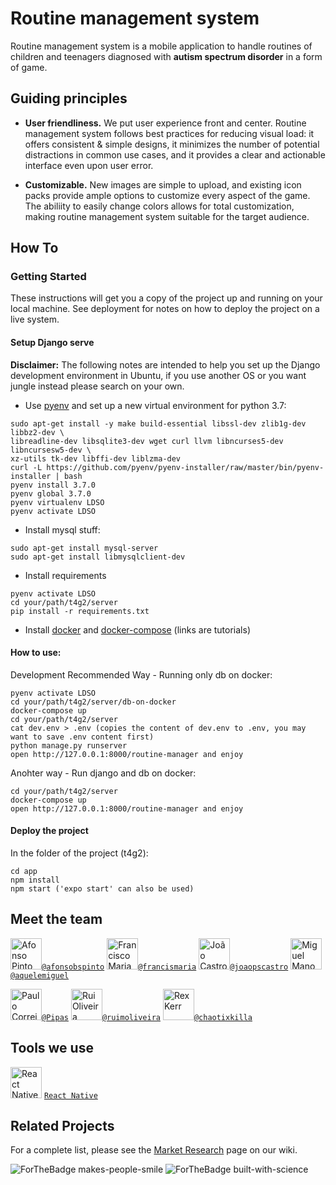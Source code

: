 # Routine management system
Routine management system is a mobile application to handle routines of children and teenagers diagnosed with **autism spectrum disorder** in a form of game.
## Guiding principles
- __User friendliness.__ We put user experience front and center. Routine management system follows best practices for reducing visual load: it offers consistent & simple designs, it minimizes the number of potential distractions in common use cases, and it provides a clear and actionable interface even upon user error.

- __Customizable.__ New images are simple to upload, and existing icon packs provide ample options to customize every aspect of the game. The abiliity to easily change colors allows for total customization, making routine management system suitable for the target audience.

## How To

### Getting Started

These instructions will get you a copy of the project up and running on your local machine. See deployment for notes on how to deploy the project on a live system.

#### Setup Django serve
**Disclaimer:**
The following notes are intended to help you set up the Django development environment in Ubuntu, if you use another OS or you want jungle instead please search on your own. 

*  Use [pyenv](https://github.com/pyenv/pyenv) and set up a new virtual environment for python 3.7:
```
sudo apt-get install -y make build-essential libssl-dev zlib1g-dev libbz2-dev \
libreadline-dev libsqlite3-dev wget curl llvm libncurses5-dev libncursesw5-dev \
xz-utils tk-dev libffi-dev liblzma-dev
curl -L https://github.com/pyenv/pyenv-installer/raw/master/bin/pyenv-installer | bash
pyenv install 3.7.0
pyenv global 3.7.0
pyenv virtualenv LDSO
pyenv activate LDSO

```
* Install mysql stuff:
```
sudo apt-get install mysql-server
sudo apt-get install libmysqlclient-dev
```

* Install requirements
```
pyenv activate LDSO
cd your/path/t4g2/server
pip install -r requirements.txt
```

* Install [docker](https://www.digitalocean.com/community/tutorials/como-instalar-e-usar-o-docker-no-ubuntu-18-04-pt) and [docker-compose](https://www.digitalocean.com/community/tutorials/how-to-install-docker-compose-on-ubuntu-18-04) (links are tutorials)

#### How to use:

Development Recommended Way - Running only db on docker:
``` 
pyenv activate LDSO
cd your/path/t4g2/server/db-on-docker
docker-compose up
cd your/path/t4g2/server
cat dev.env > .env (copies the content of dev.env to .env, you may want to save .env content first)
python manage.py runserver 
open http://127.0.0.1:8000/routine-manager and enjoy
```
Anohter way - Run django and db on docker:
``` 
cd your/path/t4g2/server
docker-compose up
open http://127.0.0.1:8000/routine-manager and enjoy
```

#### Deploy the project

In the folder of the project (t4g2):

```
cd app
npm install
npm start ('expo start' can also be used)
```


## Meet the team

 <img src="https://assets.gitlab-static.net/uploads/-/system/user/avatar/491728/avatar.png?width=90" height="50px" title="Afonso Pinto"/>[`@afonsobspinto`](https://gitlab.com/afonsobspinto) <img src="https://secure.gravatar.com/avatar/eb600d9a9783d4ccb83734dbec32c13b?s=180&d=identicon" height="50px" title="Francisco Maria"/>[`@francismaria`](https://gitlab.com/francismaria) <img src="https://assets.gitlab-static.net/uploads/-/system/user/avatar/2846767/avatar.png?width=90" height="50px" title="João Castro"/>[`@joaopscastro`](https://gitlab.com/joaopscastro) <img src="https://assets.gitlab-static.net/uploads/-/system/user/avatar/2846756/avatar.png?width=90" height="50px" title="Miguel Mano"/>[`@aquelemiguel`](https://gitlab.com/aquelemiguel) 
 
 <img src="https://assets.gitlab-static.net/uploads/-/system/user/avatar/2636555/avatar.png?width=90" height="50px" title="Paulo Correia"/>[`@Pipas`](https://gitlab.com/Pipas) <img src="https://secure.gravatar.com/avatar/091cec4c986bc29c9ec8ed00aeb8dfa1?s=180&d=identicon" height="50px" title="Rui Oliveira"/>[`@ruimoliveira`](https://gitlab.com/ruimoliveira) <img src="https://secure.gravatar.com/avatar/cb3ba64ae1e69e3d1b5a051ccd576fae?s=180&d=identicon" height="50px" title="Rex Kerr"/>[`@chaotixkilla`](https://gitlab.com/chaotixkilla)


## Tools we use

<img src="https://reactjs.org/logo-og.png" height="50px" title="React Native"/> [`React Native`](https://facebook.github.io/react-native/) 


## Related Projects

For a complete list, please see the [Market Research](https://gitlab.com/ldso18-19/t4g2/wikis/Market-research) page on our wiki.


![ForTheBadge makes-people-smile](http://ForTheBadge.com/images/badges/makes-people-smile.svg)
![ForTheBadge built-with-science](http://ForTheBadge.com/images/badges/built-with-science.svg)
